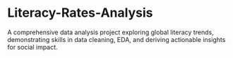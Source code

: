 # Literacy-Rates-Analysis
A comprehensive data analysis project exploring global literacy trends, demonstrating skills in data cleaning, EDA, and deriving actionable insights for social impact.
